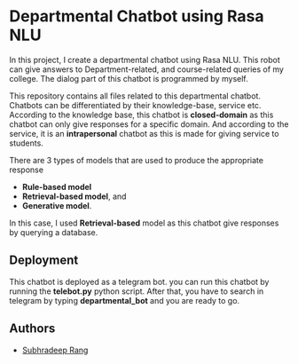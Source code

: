 
# Departmental Chatbot using Rasa NLU

In this project, I create a departmental chatbot using 
Rasa NLU. This robot can give answers to Department-related, 
and course-related queries of my college. The dialog part of 
this chatbot is programmed by myself. 

This repository contains all files related to this 
departmental chatbot. Chatbots can be differentiated 
by their knowledge-base, service etc. According to the 
knowledge base, this chatbot is **closed-domain** as this
chatbot can only give responses for a specific domain. And 
according to the service, it is an **intrapersonal** 
chatbot as this is made for giving service to students.

There are 3 types of models that are used to produce 
the appropriate response 
 - **Rule-based model** 
 - **Retrieval-based model**, and 
 - **Generative model**. 

In this case, I used **Retrieval-based** model as this chatbot give
responses by querying a database.






## Deployment

This chatbot is deployed as a telegram bot. you can run 
this chatbot by running the **telebot.py** python script.
After that, you have to search in telegram by typing 
**departmental_bot** and you are ready to go.


## Authors

- [Subhradeep Rang](https://github.com/srang992)

